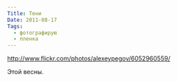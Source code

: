 ```yaml
---
Title: Тени
Date: 2011-08-17
Tags:
  - фотографирую
  - пленка
---
```


http://www.flickr.com/photos/alexeypegov/6052960559/

Этой весны.